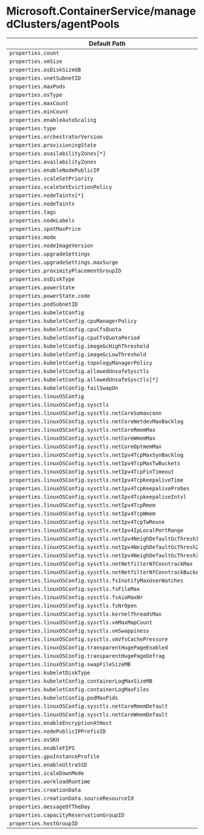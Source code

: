 # Microsoft.ContainerService/managedClusters/agentPools

| Default Path | Alias |
|---|---|
| `properties.count` | `Microsoft.ContainerService/managedClusters/agentPools/count` |
| `properties.vmSize` | `Microsoft.ContainerService/managedClusters/agentPools/vmSize` |
| `properties.osDiskSizeGB` | `Microsoft.ContainerService/managedClusters/agentPools/osDiskSizeGB` |
| `properties.vnetSubnetID` | `Microsoft.ContainerService/managedClusters/agentPools/vnetSubnetID` |
| `properties.maxPods` | `Microsoft.ContainerService/managedClusters/agentPools/maxPods` |
| `properties.osType` | `Microsoft.ContainerService/managedClusters/agentPools/osType` |
| `properties.maxCount` | `Microsoft.ContainerService/managedClusters/agentPools/maxCount` |
| `properties.minCount` | `Microsoft.ContainerService/managedClusters/agentPools/minCount` |
| `properties.enableAutoScaling` | `Microsoft.ContainerService/managedClusters/agentPools/enableAutoScaling` |
| `properties.type` | `Microsoft.ContainerService/managedClusters/agentPools/type` |
| `properties.orchestratorVersion` | `Microsoft.ContainerService/managedClusters/agentPools/orchestratorVersion` |
| `properties.provisioningState` | `Microsoft.ContainerService/managedClusters/agentPools/provisioningState` |
| `properties.availabilityZones[*]` | `Microsoft.ContainerService/managedClusters/agentPools/availabilityZones[*]` |
| `properties.availabilityZones` | `Microsoft.ContainerService/managedClusters/agentPools/availabilityZones` |
| `properties.enableNodePublicIP` | `Microsoft.ContainerService/managedClusters/agentPools/enableNodePublicIP` |
| `properties.scaleSetPriority` | `Microsoft.ContainerService/managedClusters/agentPools/scaleSetPriority` |
| `properties.scaleSetEvictionPolicy` | `Microsoft.ContainerService/managedClusters/agentPools/scaleSetEvictionPolicy` |
| `properties.nodeTaints[*]` | `Microsoft.ContainerService/managedClusters/agentPools/nodeTaints[*]` |
| `properties.nodeTaints` | `Microsoft.ContainerService/managedClusters/agentPools/nodeTaints` |
| `properties.tags` | `Microsoft.ContainerService/managedClusters/agentPools/tags` |
| `properties.nodeLabels` | `Microsoft.ContainerService/managedClusters/agentPools/nodeLabels` |
| `properties.spotMaxPrice` | `Microsoft.ContainerService/managedClusters/agentPools/spotMaxPrice` |
| `properties.mode` | `Microsoft.ContainerService/managedClusters/agentPools/mode` |
| `properties.nodeImageVersion` | `Microsoft.ContainerService/managedClusters/agentPools/nodeImageVersion` |
| `properties.upgradeSettings` | `Microsoft.ContainerService/managedClusters/agentPools/upgradeSettings` |
| `properties.upgradeSettings.maxSurge` | `Microsoft.ContainerService/managedClusters/agentPools/upgradeSettings.maxSurge` |
| `properties.proximityPlacementGroupID` | `Microsoft.ContainerService/managedClusters/agentPools/proximityPlacementGroupID` |
| `properties.osDiskType` | `Microsoft.ContainerService/managedClusters/agentPools/osDiskType` |
| `properties.powerState` | `Microsoft.ContainerService/managedClusters/agentPools/powerState` |
| `properties.powerState.code` | `Microsoft.ContainerService/managedClusters/agentPools/powerState.code` |
| `properties.podSubnetID` | `Microsoft.ContainerService/managedClusters/agentPools/podSubnetID` |
| `properties.kubeletConfig` | `Microsoft.ContainerService/managedClusters/agentPools/kubeletConfig` |
| `properties.kubeletConfig.cpuManagerPolicy` | `Microsoft.ContainerService/managedClusters/agentPools/kubeletConfig.cpuManagerPolicy` |
| `properties.kubeletConfig.cpuCfsQuota` | `Microsoft.ContainerService/managedClusters/agentPools/kubeletConfig.cpuCfsQuota` |
| `properties.kubeletConfig.cpuCfsQuotaPeriod` | `Microsoft.ContainerService/managedClusters/agentPools/kubeletConfig.cpuCfsQuotaPeriod` |
| `properties.kubeletConfig.imageGcHighThreshold` | `Microsoft.ContainerService/managedClusters/agentPools/kubeletConfig.imageGcHighThreshold` |
| `properties.kubeletConfig.imageGcLowThreshold` | `Microsoft.ContainerService/managedClusters/agentPools/kubeletConfig.imageGcLowThreshold` |
| `properties.kubeletConfig.topologyManagerPolicy` | `Microsoft.ContainerService/managedClusters/agentPools/kubeletConfig.topologyManagerPolicy` |
| `properties.kubeletConfig.allowedUnsafeSysctls` | `Microsoft.ContainerService/managedClusters/agentPools/kubeletConfig.allowedUnsafeSysctls` |
| `properties.kubeletConfig.allowedUnsafeSysctls[*]` | `Microsoft.ContainerService/managedClusters/agentPools/kubeletConfig.allowedUnsafeSysctls[*]` |
| `properties.kubeletConfig.failSwapOn` | `Microsoft.ContainerService/managedClusters/agentPools/kubeletConfig.failSwapOn` |
| `properties.linuxOSConfig` | `Microsoft.ContainerService/managedClusters/agentPools/linuxOSConfig` |
| `properties.linuxOSConfig.sysctls` | `Microsoft.ContainerService/managedClusters/agentPools/linuxOSConfig.sysctls` |
| `properties.linuxOSConfig.sysctls.netCoreSomaxconn` | `Microsoft.ContainerService/managedClusters/agentPools/linuxOSConfig.sysctls.netCoreSomaxconn` |
| `properties.linuxOSConfig.sysctls.netCoreNetdevMaxBacklog` | `Microsoft.ContainerService/managedClusters/agentPools/linuxOSConfig.sysctls.netCoreNetdevMaxBacklog` |
| `properties.linuxOSConfig.sysctls.netCoreRmemMax` | `Microsoft.ContainerService/managedClusters/agentPools/linuxOSConfig.sysctls.netCoreRmemMax` |
| `properties.linuxOSConfig.sysctls.netCoreWmemMax` | `Microsoft.ContainerService/managedClusters/agentPools/linuxOSConfig.sysctls.netCoreWmemMax` |
| `properties.linuxOSConfig.sysctls.netCoreOptmemMax` | `Microsoft.ContainerService/managedClusters/agentPools/linuxOSConfig.sysctls.netCoreOptmemMax` |
| `properties.linuxOSConfig.sysctls.netIpv4TcpMaxSynBacklog` | `Microsoft.ContainerService/managedClusters/agentPools/linuxOSConfig.sysctls.netIpv4TcpMaxSynBacklog` |
| `properties.linuxOSConfig.sysctls.netIpv4TcpMaxTwBuckets` | `Microsoft.ContainerService/managedClusters/agentPools/linuxOSConfig.sysctls.netIpv4TcpMaxTwBuckets` |
| `properties.linuxOSConfig.sysctls.netIpv4TcpFinTimeout` | `Microsoft.ContainerService/managedClusters/agentPools/linuxOSConfig.sysctls.netIpv4TcpFinTimeout` |
| `properties.linuxOSConfig.sysctls.netIpv4TcpKeepaliveTime` | `Microsoft.ContainerService/managedClusters/agentPools/linuxOSConfig.sysctls.netIpv4TcpKeepaliveTime` |
| `properties.linuxOSConfig.sysctls.netIpv4TcpKeepaliveProbes` | `Microsoft.ContainerService/managedClusters/agentPools/linuxOSConfig.sysctls.netIpv4TcpKeepaliveProbes` |
| `properties.linuxOSConfig.sysctls.netIpv4TcpkeepaliveIntvl` | `Microsoft.ContainerService/managedClusters/agentPools/linuxOSConfig.sysctls.netIpv4TcpkeepaliveIntvl` |
| `properties.linuxOSConfig.sysctls.netIpv4TcpRmem` | `Microsoft.ContainerService/managedClusters/agentPools/linuxOSConfig.sysctls.netIpv4TcpRmem` |
| `properties.linuxOSConfig.sysctls.netIpv4TcpWmem` | `Microsoft.ContainerService/managedClusters/agentPools/linuxOSConfig.sysctls.netIpv4TcpWmem` |
| `properties.linuxOSConfig.sysctls.netIpv4TcpTwReuse` | `Microsoft.ContainerService/managedClusters/agentPools/linuxOSConfig.sysctls.netIpv4TcpTwReuse` |
| `properties.linuxOSConfig.sysctls.netIpv4IpLocalPortRange` | `Microsoft.ContainerService/managedClusters/agentPools/linuxOSConfig.sysctls.netIpv4IpLocalPortRange` |
| `properties.linuxOSConfig.sysctls.netIpv4NeighDefaultGcThresh1` | `Microsoft.ContainerService/managedClusters/agentPools/linuxOSConfig.sysctls.netIpv4NeighDefaultGcThresh1` |
| `properties.linuxOSConfig.sysctls.netIpv4NeighDefaultGcThresh2` | `Microsoft.ContainerService/managedClusters/agentPools/linuxOSConfig.sysctls.netIpv4NeighDefaultGcThresh2` |
| `properties.linuxOSConfig.sysctls.netIpv4NeighDefaultGcThresh3` | `Microsoft.ContainerService/managedClusters/agentPools/linuxOSConfig.sysctls.netIpv4NeighDefaultGcThresh3` |
| `properties.linuxOSConfig.sysctls.netNetfilterNfConntrackMax` | `Microsoft.ContainerService/managedClusters/agentPools/linuxOSConfig.sysctls.netNetfilterNfConntrackMax` |
| `properties.linuxOSConfig.sysctls.netNetfilterNfConntrackBuckets` | `Microsoft.ContainerService/managedClusters/agentPools/linuxOSConfig.sysctls.netNetfilterNfConntrackBuckets` |
| `properties.linuxOSConfig.sysctls.fsInotifyMaxUserWatches` | `Microsoft.ContainerService/managedClusters/agentPools/linuxOSConfig.sysctls.fsInotifyMaxUserWatches` |
| `properties.linuxOSConfig.sysctls.fsFileMax` | `Microsoft.ContainerService/managedClusters/agentPools/linuxOSConfig.sysctls.fsFileMax` |
| `properties.linuxOSConfig.sysctls.fsAioMaxNr` | `Microsoft.ContainerService/managedClusters/agentPools/linuxOSConfig.sysctls.fsAioMaxNr` |
| `properties.linuxOSConfig.sysctls.fsNrOpen` | `Microsoft.ContainerService/managedClusters/agentPools/linuxOSConfig.sysctls.fsNrOpen` |
| `properties.linuxOSConfig.sysctls.kernelThreadsMax` | `Microsoft.ContainerService/managedClusters/agentPools/linuxOSConfig.sysctls.kernelThreadsMax` |
| `properties.linuxOSConfig.sysctls.vmMaxMapCount` | `Microsoft.ContainerService/managedClusters/agentPools/linuxOSConfig.sysctls.vmMaxMapCount` |
| `properties.linuxOSConfig.sysctls.vmSwappiness` | `Microsoft.ContainerService/managedClusters/agentPools/linuxOSConfig.sysctls.vmSwappiness` |
| `properties.linuxOSConfig.sysctls.vmVfsCachePressure` | `Microsoft.ContainerService/managedClusters/agentPools/linuxOSConfig.sysctls.vmVfsCachePressure` |
| `properties.linuxOSConfig.transparentHugePageEnabled` | `Microsoft.ContainerService/managedClusters/agentPools/linuxOSConfig.transparentHugePageEnabled` |
| `properties.linuxOSConfig.transparentHugePageDefrag` | `Microsoft.ContainerService/managedClusters/agentPools/linuxOSConfig.transparentHugePageDefrag` |
| `properties.linuxOSConfig.swapFileSizeMB` | `Microsoft.ContainerService/managedClusters/agentPools/linuxOSConfig.swapFileSizeMB` |
| `properties.kubeletDiskType` | `Microsoft.ContainerService/managedClusters/agentPools/kubeletDiskType` |
| `properties.kubeletConfig.containerLogMaxSizeMB` | `Microsoft.ContainerService/managedClusters/agentPools/kubeletConfig.containerLogMaxSizeMB` |
| `properties.kubeletConfig.containerLogMaxFiles` | `Microsoft.ContainerService/managedClusters/agentPools/kubeletConfig.containerLogMaxFiles` |
| `properties.kubeletConfig.podMaxPids` | `Microsoft.ContainerService/managedClusters/agentPools/kubeletConfig.podMaxPids` |
| `properties.linuxOSConfig.sysctls.netCoreRmemDefault` | `Microsoft.ContainerService/managedClusters/agentPools/linuxOSConfig.sysctls.netCoreRmemDefault` |
| `properties.linuxOSConfig.sysctls.netCoreWmemDefault` | `Microsoft.ContainerService/managedClusters/agentPools/linuxOSConfig.sysctls.netCoreWmemDefault` |
| `properties.enableEncryptionAtHost` | `Microsoft.ContainerService/managedClusters/agentPools/enableEncryptionAtHost` |
| `properties.nodePublicIPPrefixID` | `Microsoft.ContainerService/managedClusters/agentPools/nodePublicIPPrefixID` |
| `properties.osSKU` | `Microsoft.ContainerService/managedClusters/agentPools/osSKU` |
| `properties.enableFIPS` | `Microsoft.ContainerService/managedClusters/agentPools/enableFIPS` |
| `properties.gpuInstanceProfile` | `Microsoft.ContainerService/managedClusters/agentPools/gpuInstanceProfile` |
| `properties.enableUltraSSD` | `Microsoft.ContainerService/managedClusters/agentPools/enableUltraSSD` |
| `properties.scaleDownMode` | `Microsoft.ContainerService/managedClusters/agentPools/scaleDownMode` |
| `properties.workloadRuntime` | `Microsoft.ContainerService/managedClusters/agentPools/workloadRuntime` |
| `properties.creationData` | `Microsoft.ContainerService/managedClusters/agentPools/creationData` |
| `properties.creationData.sourceResourceId` | `Microsoft.ContainerService/managedClusters/agentPools/creationData.sourceResourceId` |
| `properties.messageOfTheDay` | `Microsoft.ContainerService/managedClusters/agentPools/messageOfTheDay` |
| `properties.capacityReservationGroupID` | `Microsoft.ContainerService/managedClusters/agentPools/capacityReservationGroupID` |
| `properties.hostGroupID` | `Microsoft.ContainerService/managedClusters/agentPools/hostGroupID` |

